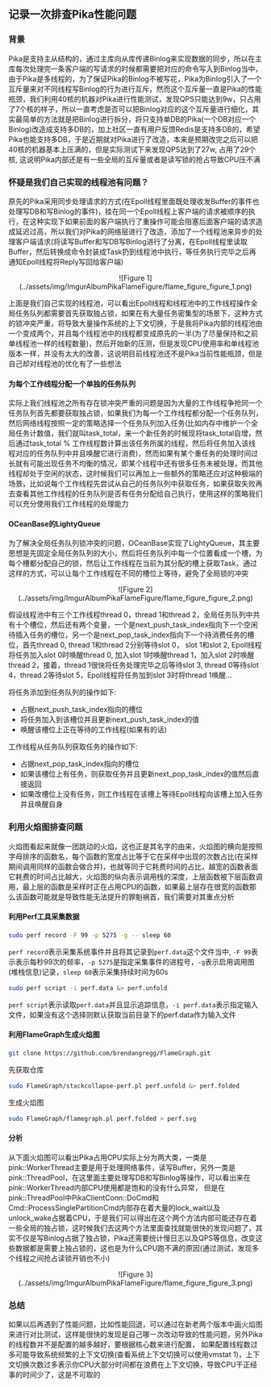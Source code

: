 ## **记录一次排查Pika性能问题**

### 背景
Pika是支持主从结构的，通过主库向从库传递Binlog来实现数据的同步，所以在主库每次处理完一条客户端的写请求的时候都需要把对应的命令写入到Binlog当中，由于Pika是多线程的，为了保证Pika的Binlog不被写花，Pika为Binlog引入了一个互斥量来对不同线程写Binlog的行为进行互斥，然而这个互斥量一直是Pika的性能瓶颈，我们利用40核的机器对Pika进行性能测试，发现QPS只能达到9w，只占用了7个核的样子，所以一直考虑是否可以把Binlog对应的这个互斥量进行细化，其实最简单的方法就是把Binlog进行拆分，将只支持单DB的Pika(一个DB对应一个Binlog)改造成支持多DB的，加上社区一直有用户反馈Redis是支持多DB的，希望Pika也能支持多DB，于是近期就对Pika进行了改造，本来是预期改完之后可以把40核的机器基本上压满的，但是实际测试下来发现QPS达到了27w, 占用了29个核, 这说明Pika内部还是有一些全局的互斥量或者是读写锁的抢占导致CPU压不满

### 怀疑是我们自己实现的线程池有问题？
原先的Pika采用同步处理请求的方式(在Epoll线程里面既处理收发Buffer的事件也处理写DB和写Binlog的事件)，挂在同一个Epoll线程上客户端的请求被顺序的执行，在这种实现下如果前面的客户端执行了重操作可能会阻塞后面客户端的请求造成延迟过高，所以我们对Pika的网络层进行了改造，添加了一个线程池来异步的处理客户端请求(将读写Buffer和写DB写Binlog进行了分离，在Epoll线程里读取Buffer，然后转换成命令封装成Task扔到线程池中执行，等任务执行完毕之后再通知Epoll线程将Reply写回给客户端)

<center>![Figure 1](../assets/img/ImgurAlbumPikaFlameFigure/flame_figure_figure_1.png)</center>

上面是我们自己实现的线程池，可以看出Epoll线程和线程池中的工作线程操作全局任务队列都需要首先获取独占锁，如果在有大量任务密集型的场景下，这种方式的锁冲突严重，将导致大量操作系统的上下文切换，于是我将Pika内部的线程池由一个变成两个，并且每个线程池中的线程都变成原先的一半(为了尽量保持和之前单线程池一样的线程数量)，然后开始新的压测，但是发现CPU使用率和单线程池版本一样，并没有太大的改善，这说明目前线程池还不是Pika当前性能瓶颈，但是自己却对线程池的优化有了一些想法

#### 为每个工作线程分配一个单独的任务队列

实际上我们线程池之所有存在锁冲突严重的问题是因为大量的工作线程争抢同一个任务队列首先都要获取独占锁，如果我们为每一个工作线程都分配一个任务队列，然后网络线程按照一定的策略选择一个任务队列加入任务(比如内存中维护一个全局任务计数值，我们就叫task\_total，来一个新任务的时候现将task_total自增，然后通过task\_total % 工作线程数计算出该任务所属的线程，然后将任务加入该线程对应的任务队列中并且唤醒它进行消费)，然而如果有某个重任务的处理时间过长就有可能出现任务不均衡的情况，即某个线程中还有很多任务未被处理，而其他线程却处于空闲的状态，这时候我们可以再加上一些额外的策略还应对这种极端的场景，比如说每个工作线程先尝试从自己的任务队列中获取任务，如果获取失败再去查看其他工作线程的任务队列是否有任务分配给自己执行，使用这样的策略我们可以充分使用我们工作线程的处理能力

#### OCeanBase的LightyQueue

为了解决全局任务队列锁冲突的问题，OCeanBase实现了LightyQueue，其主要思想是先固定全局任务队列的大小，然后将任务队列中每一个位置看成一个槽，为每个槽都分配自己的锁，然后让工作线程在当前为其分配的槽上获取Task，通过这样的方式，可以让每个工作线程在不同的槽位上等待，避免了全局锁的冲突

<center>![Figure 2](../assets/img/ImgurAlbumPikaFlameFigure/flame_figure_figure_2.png)</center>

假设线程池中有三个工作线程thread 0，thread 1和thread 2，全局任务队列中共有十个槽位，然后还有两个变量，一个是next\_push\_task\_index指向下一个空闲待插入任务的槽位，另一个是next\_pop\_task\_index指向下一个待消费任务的槽位，首先thread 0, thread 1和thread 2分别等待slot 0， slot 1和slot 2, Epoll线程将任务加入slot 0时唤醒thread 0, 加入slot 1时唤醒thread 1，加入slot 2时唤醒thread 2，接着，thread 1很快将任务处理完毕之后等待slot 3, thread 0等待slot 4，thread 2等待slot 5，Epoll线程将任务加到slot 3时将thread 1唤醒...

将任务添加到任务队列的操作如下:

* 占据next\_push\_task\_index指向的槽位
* 将任务加入到该槽位并且更新next\_push\_task\_index的值
* 唤醒该槽位上正在等待的工作线程(如果有的话)

工作线程从任务队列获取任务的操作如下:

* 占据next\_pop\_task\_index指向的槽位
* 如果该槽位上有任务，则获取任务并且更新next\_pop\_task\_index的值然后直接返回
* 如果改槽位上没有任务，则工作线程在该槽上等待Epoll线程向该槽上加入任务并且唤醒自身

### 利用火焰图排查问题

火焰图看起来就像一团跳动的火焰，这也正是其名字的由来，火焰图的横向是按照字母排序的函数名，每个函数的宽度占比等于它在采样中出现的次数占比(在采样期间调用同样的函数会做合并)，也就等同于它耗费时间的占比，越宽的函数表面它耗费的时间占比越大，火焰图的纵向表示调用栈的深度，上层函数被下层函数调用，最上层的函数是采样时正在占用CPU的函数，如果最上层存在很宽的函数那么该函数可能就是导致性能无法提升的罪魁祸首，我们需要对其重点分析

#### 利用Perf工具采集数据

```bash
sudo perf record -F 99 -p 5275 -g -- sleep 60
```

`perf record`表示采集系统事件并且将其记录到`perf.data`这个文件当中, `-F 99`表示表示每秒99次的频率，`-p 5275`是指定采集事件的进程号，`-g`表示启用调用图(堆栈信息)记录，`sleep 60`表示采集持续时间为60s

```bash
sudo perf script -i perf.data &> perf.unfold
```
`perf script`表示读取`perf.data`并且显示追踪信息，`-i perf.data`表示指定输入文件，如果没有这个选择则默认获取当前目录下的perf.data作为输入文件

#### 利用FlameGraph生成火焰图

```bash
git clone https://github.com/brendangregg/FlameGraph.git
```
先获取仓库

```bash
sudo FlameGraph/stackcollapse-perf.pl perf.unfold &> perf.folded
```
生成火焰图

```bash
sudo FlameGraph/flamegraph.pl perf.folded > perf.svg
```

#### 分析
从下面火焰图可以看出Pika占用CPU实际上分为两大类，一类是pink::WorkerThread主要是用于处理网络事件，读写Buffer，另外一类是pink::ThreadPool，在这里面主要处理写DB和写Binlog等操作，可以看出来在pink::WorkerThread内部CPU使用都是饱和的没有什么异常， 但是在pink::ThreadPool中PikaClientConn::DoCmd和Cmd::ProcessSinglePartitionCmd内部存在着大量的lock\_wait以及unlock\_wake占据着CPU，于是我们可以得出在这个两个方法内部可能还存在着一些全局的独占锁，这时候我们去这两个方法里面查找就能很快的发现问题了，其实不仅是写Binlog占据了独占锁，Pika还需要统计慢日志以及QPS等信息，改变这些数据都是需要上独占锁的，这也是为什么CPU跑不满的原因(通过测试，发现多个线程之间抢占读锁开销也不小)

<center>![Figure 3](../assets/img/ImgurAlbumPikaFlameFigure/flame_figure_figure_3.png)</center>

### 总结
如果以后再遇到了性能问题，比如性能回退，可以通过在新老两个版本中画火焰图来进行对比测试，这样能很快的发现是自己哪一次改动导致的性能问题，另外Pika的线程数并不是配置的越多越好，要根据核心数来进行配置， 如果配置线程数过多可能导致系统频繁的上下文切换(查看系统上下文切换可以使用vmstat 1)，上下文切换次数过多表示你CPU大部分时间都在浪费在上下文切换，导致CPU干正经事的时间少了，这是不可取的
